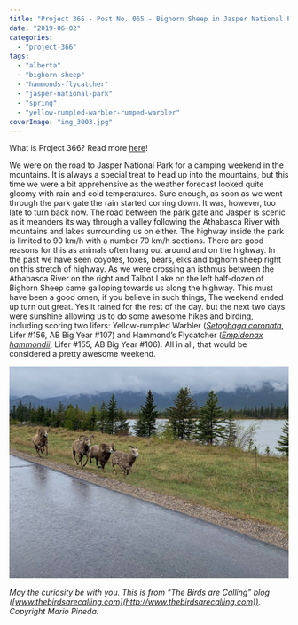 ```yaml
---
title: "Project 366 - Post No. 065 - Bighorn Sheep in Jasper National Park"
date: "2019-06-02"
categories: 
  - "project-366"
tags: 
  - "alberta"
  - "bighorn-sheep"
  - "hammonds-flycatcher"
  - "jasper-national-park"
  - "spring"
  - "yellow-rumpled-warbler-rumped-warbler"
coverImage: "img_3003.jpg"
---
```


What is Project 366? Read more [here](https://thebirdsarecalling.com/2019/03/29/project-366/)!

We were on the road to Jasper National Park for a camping weekend in the mountains. It is always a special treat to head up into the mountains, but this time we were a bit apprehensive as the weather forecast looked quite gloomy with rain and cold temperatures. Sure enough, as soon as we went through the park gate the rain started coming down. It was, however, too late to turn back now. The road between the park gate and Jasper is scenic as it meanders its way through a valley following the Athabasca River with mountains and lakes surrounding us on either. The highway inside the park is limited to 90 km/h with a number 70 km/h sections. There are good reasons for this as animals often hang out around and on the highway. In the past we have seen coyotes, foxes, bears, elks and bighorn sheep right on this stretch of highway. As we were crossing an isthmus between the Athabasca River on the right and Talbot Lake on the left half-dozen of Bighorn Sheep came galloping towards us along the highway. This must have been a good omen, if you believe in such things, The weekend ended up turn out great. Yes it rained for the rest of the day. but the next two days were sunshine allowing us to do some awesome hikes and birding, including scoring two lifers: Yellow-rumpled Warbler (_[Setophaga coronata](https://ebird.org/species/yerwar)_, Lifer #156, AB Big Year #107) and Hammond’s Flycatcher (_[Empidonax hammondii](https://ebird.org/species/hamfly)_, Lifer #155, AB Big Year #106). All in all, that would be considered a pretty awesome weekend.

![](images/img_3003.jpg)

_May the curiosity be with you. This is from “The Birds are Calling” blog ([www.thebirdsarecalling.com](http://www.thebirdsarecalling.com)). Copyright Mario Pineda._
